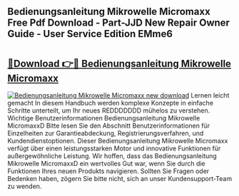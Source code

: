 ## Bedienungsanleitung Mikrowelle Micromaxx Free Pdf Download - Part-JJD New Repair Owner Guide - User Service Edition EMme6

# <h2><a href="http://df2cc7.blite.top/?on=Bedienungsanleitung+Mikrowelle+Micromaxx">🔗Download 👉🔴 Bedienungsanleitung Mikrowelle Micromaxx</a></h2>

[![Bedienungsanleitung Mikrowelle Micromaxx new download](https://i.imgur.com/lujVjoI.png)](http://df2cc7.blite.top/?on=Bedienungsanleitung+Mikrowelle+Micromaxx)
Lernen leicht gemacht In diesem Handbuch werden komplexe Konzepte in einfache Schritte unterteilt, um Ihr neues REDDDDDDD mühelos zu verstehen. Wichtige Benutzerinformationen Bedienungsanleitung Mikrowelle MicromaxxD Bitte lesen Sie den Abschnitt Benutzerinformationen für Einzelheiten zur Garantieabdeckung, Registrierungsverfahren, und Kundendienstoptionen. Dieser Bedienungsanleitung Mikrowelle Micromaxx verfügt über einen leistungsstarken Motor und innovative Funktionen für außergewöhnliche Leistung. Wir hoffen, dass das Bedienungsanleitung Mikrowelle MicromaxxD ein wertvolles Gut war, wenn Sie durch die Funktionen Ihres neuen Produkts navigieren. Sollten Sie Fragen oder Bedenken haben, zögern Sie bitte nicht, sich an unser Kundensupport-Team zu wenden.
